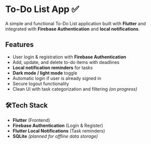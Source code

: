 # To-Do List App ✅

A simple and functional To-Do List application built with **Flutter** and integrated with **Firebase Authentication** and **local notifications**.

## Features

- User login & registration with **Firebase Authentication**
- Add, update, and delete to-do items with deadlines
- **Local notification reminders** for tasks
- **Dark mode / light mode** toggle
- Automatic login if user is already signed in
- Secure logout functionality
- Clean UI with task categorization and filtering *(on progress)*

## 🛠Tech Stack

- **Flutter** (Frontend)
- **Firebase Authentication** (Login & Register)
- **Flutter Local Notifications** (Task reminders)
- **SQLite** *(planned for offline data storage)*
